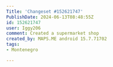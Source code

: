 ```yaml
---
Title: 'Changeset #152621747'
PublishDate: 2024-06-13T08:48:55Z
id: 152621747
user: Iggy206
comment: Created a supermarket shop
created_by: MAPS.ME android 15.7.71702
tags:
- Montenegro

---
```


